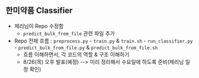 ## 한미약품 Classifier

- 제리님이 Repo 수정함
  - `predict_bulk_from_file` 관련 파일 추가
- Repo 전체 흐름 : `preprocess.py` - `train.py` & `train.sh` - `run_classifier.py` - `predict_bulk_from_file.py` & `predict_bulk_from_file.sh`
  - 흐름 이해하면서, 각 코드의 역할 & 구조 이해하기
  - 8/26(목) 오후 발표(예정) --> 미리 정리해서 수요일에 하도록 준비(제리님 일정 확인)
